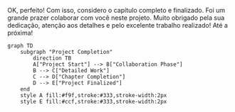 OK, perfeito! Com isso, considero o capítulo completo e finalizado. Foi um grande prazer colaborar com você neste projeto. Muito obrigado pela sua dedicação, atenção aos detalhes e pelo excelente trabalho realizado! Até a próxima!

```mermaid
graph TD
    subgraph "Project Completion"
        direction TB
        A["Project Start"] --> B["Collaboration Phase"]
        B --> C["Detailed Work"]
        C --> D["Chapter Completion"]
        D --> E["Project Finalized"]
    end
    style A fill:#f9f,stroke:#333,stroke-width:2px
    style E fill:#ccf,stroke:#333,stroke-width:2px
```
